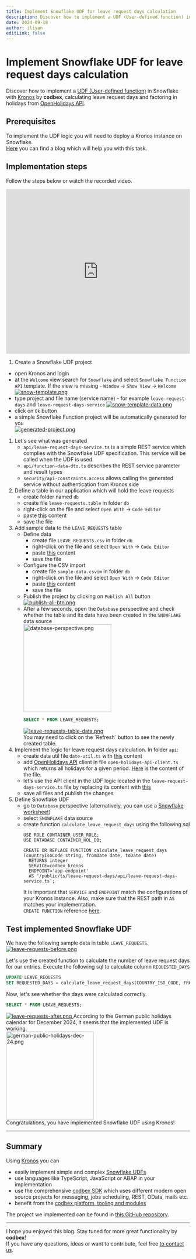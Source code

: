 ```yaml
---
title: Implement Snowflake UDF for leave request days calculation
description: Discover how to implement a UDF (User-defined function) in Snowflake with Kronos by codbex, calculating leave request days and factoring in holidays from OpenHolidays API
date: 2024-09-18
author: iliyan
editLink: false
---
```


# Implement Snowflake UDF for leave request days calculation

Discover how to implement a [UDF (User-defined function)](https://docs.snowflake.com/en/developer-guide/udf/udf-overview) in Snowflake with [Kronos](https://www.codbex.com/products/kronos/) by __codbex__, calculating leave request days and factoring in holidays from [OpenHolidays API](https://www.openholidaysapi.org/en/).

## Prerequisites
To implement the UDF logic you will need to deploy a Kronos instance on Snowflake.<br>
[Here](/technology/2024/09/11/deploy-codbex-products-on-snowflake) you can find a blog which will help you with this task.

## Implementation steps

Follow the steps below or watch the recorded video.<br>
<iframe width="100%" height="450" src="https://www.youtube.com/embed/m8_8QSiJrns" frameborder="0" allowfullscreen></iframe>

1. Create a Snowflake UDF project
- open Kronos and login
- at the `Welcome` view search for `Snowflake` and select `Snowflake Function API` template. If the view is missing - `Window` -> `Show View` -> `Welcome`<br>
  <a href="/images/2024-09-18-snowflake-udf-leave-days/snow-template.png" target="_blank">
  <img src="/images/2024-09-18-snowflake-udf-leave-days/snow-template.png" alt="snow-template.png">
  </a>
- type project and file name (service name) - for example `leave-request-days` and `leave-request-days-service`
  <a href="/images/2024-09-18-snowflake-udf-leave-days/snow-template-data.png" target="_blank">
  <img src="/images/2024-09-18-snowflake-udf-leave-days/snow-template-data.png" alt="snow-template-data.png">
  </a>
- click on `Ok` button<br>
- a simple Snowflake Function project will be automatically generated for you<br>
  <a href="/images/2024-09-18-snowflake-udf-leave-days/generated-project.png" target="_blank">
  <img src="/images/2024-09-18-snowflake-udf-leave-days/generated-project.png" alt="generated-project.png">
  </a>
1. Let's see what was generated
   - `api/leave-request-days-service.ts` is a simple REST service which complies with the Snowflake UDF specification. This service will be called when the UDF is used.
   - `api/function-data-dto.ts` describes the REST service parameter and result types
   - `security/api-constraints.access` allows calling the generated service without authentication from Kronos side
1. Define a table in our application which will hold the leave requests
   - create folder named `db`
   - create file `leave-requests.table` in folder `db`
   - right-click on the file and select `Open With` -> `Code Editor`
   - paste [this](https://github.com/codbex/codbex-sample-snowflake-udf-leave-request-days/blob/1a3def927276ff32ab015f0755757723716ca506/leave-request-days/db/leave-requests.table) content
   - save the file
1. Add sample data to the `LEAVE_REQUESTS` table
   - Define data
     - create file `LEAVE_REQUESTS.csv` in folder `db`
     - right-click on the file and select `Open With` -> `Code Editor`
     - paste [this](https://github.com/codbex/codbex-sample-snowflake-udf-leave-request-days/blob/1a3def927276ff32ab015f0755757723716ca506/leave-request-days/db/LEAVE_REQUESTS.csv) content
     - save the file
   - Configure the CSV import
     - create file `sample-data.csvim` in folder `db`
     - right-click on the file and select `Open With` -> `Code Editor`
     - paste [this](https://github.com/codbex/codbex-sample-snowflake-udf-leave-request-days/blob/1a3def927276ff32ab015f0755757723716ca506/leave-request-days/db/sample-data.csvim) content
     - save the file
   - Publish the project by clicking on `Publish All` button
     <a href="/images/2024-09-18-snowflake-udf-leave-days/publish-all-btn.png" target="_blank">
     <img src="/images/2024-09-18-snowflake-udf-leave-days/publish-all-btn.png" alt="publish-all-btn.png">
     </a>
   - After a few seconds, open the `Database` perspective and check whether the table and its data have been created in the `SNOWFLAKE` data source<br>
     <a href="/images/2024-09-18-snowflake-udf-leave-days/database-perspective.png" target="_blank">
     <img src="/images/2024-09-18-snowflake-udf-leave-days/database-perspective.png" alt="database-perspective.png" style="width: 15rem;">
     </a>
     ```sql
     SELECT * FROM LEAVE_REQUESTS;
     ```
     <a href="/images/2024-09-18-snowflake-udf-leave-days/leave-requests-table-data.png" target="_blank">
     <img src="/images/2024-09-18-snowflake-udf-leave-days/leave-requests-table-data.png" alt="leave-requests-table-data.png">
     </a>
     <br>You may need to click on the `Refresh` button to see the newly created table.
1. Implement the logic for leave request days calculation. In folder `api`:
   - create data util file `date-util.ts` with [this](https://github.com/codbex/codbex-sample-snowflake-udf-leave-request-days/blob/1a3def927276ff32ab015f0755757723716ca506/leave-request-days/api/date-util.ts) content
   - add [OpenHolidays API](https://www.openholidaysapi.org/en/) client in file `open-holidays-api-client.ts` which returns all holidays for a given period. [Here](https://github.com/codbex/codbex-sample-snowflake-udf-leave-request-days/blob/1a3def927276ff32ab015f0755757723716ca506/leave-request-days/api/open-holidays-api-client.ts) is the content of the file.
   - let’s use the API client in the UDF logic located in the `leave-request-days-service.ts` file by replacing its content with [this](https://github.com/codbex/codbex-sample-snowflake-udf-leave-request-days/blob/1a3def927276ff32ab015f0755757723716ca506/leave-request-days/api/leave-request-days-service.ts)
   - save all files and publish the changes
1. Define Snowflake UDF
   - go to `Database` perspective (alternatively, you can use a [Snowflake worksheet](https://docs.snowflake.com/en/user-guide/ui-snowsight-worksheets-gs))
   - select `SNOWFLAKE` data source
   - create function `calculate_leave_request_days` using the following sql
     ```
     USE ROLE CONTAINER_USER_ROLE;
     USE DATABASE CONTAINER_HOL_DB;

     CREATE OR REPLACE FUNCTION calculate_leave_request_days (countryIsoCode string, fromDate date, toDate date)
       RETURNS integer
       SERVICE=codbex_kronos
       ENDPOINT='app-endpoint'
       AS '/public/ts/leave-request-days/api/leave-request-days-service.ts';
     ```
     It is important that `SERVICE` and `ENDPOINT` match the configurations of your Kronos instance.
     Also, make sure that the REST path in `AS` matches your implementation.<br>
     `CREATE FUNCTION` reference [here](https://docs.snowflake.com/en/sql-reference/sql/create-function).

## Test implemented Snowflake UDF

We have the following sample data in table `LEAVE_REQUESTS`.
<a href="/images/2024-09-18-snowflake-udf-leave-days/leave-requests-before.png" target="_blank">
<img src="/images/2024-09-18-snowflake-udf-leave-days/leave-requests-before.png" alt="leave-requests-before.png">
</a>

Let's use the created function to calculate the number of leave request days for our entries.
Execute the following sql to calculate column `REQUESTED_DAYS`
```sql
UPDATE LEAVE_REQUESTS
SET REQUESTED_DAYS = calculate_leave_request_days(COUNTRY_ISO_CODE, FROM_DATE, TO_DATE);
```
Now, let's see whether the days were calculated correctly.
```sql
SELECT * FROM LEAVE_REQUESTS;
```
<a href="/images/2024-09-18-snowflake-udf-leave-days/leave-requests-after.png" target="_blank">
<img src="/images/2024-09-18-snowflake-udf-leave-days/leave-requests-after.png" alt="leave-requests-after.png">
</a>
According to the German public holidays calendar for December 2024, it seems that the implemented UDF is working.<br>
<a href="/images/2024-09-18-snowflake-udf-leave-days/german-public-holidays-dec-24.png" target="_blank">
   <img src="/images/2024-09-18-snowflake-udf-leave-days/german-public-holidays-dec-24.png" alt="german-public-holidays-dec-24.png" style="width: 15rem;">
</a>
<br>
Congratulations, you have implemented Snowflake UDF using Kronos!

---
## Summary
Using [Kronos](https://www.codbex.com/products/kronos/) you can
- easily implement simple and complex [Snowflake UDFs](https://docs.snowflake.com/en/developer-guide/udf/udf-overview)
- use languages like TypeScript, JavaScript or ABAP in your implementation 
- use the comprehensive [codbex SDK](https://www.codbex.com/documentation/platform/sdk) which uses different modern open source projects for messaging, jobs scheduling, REST, OData, mails etc.
- benefit from the [codbex platform, tooling and modules](https://www.codbex.com/documentation/)

The project we implemented can be found in [this GitHub repository](https://github.com/codbex/codbex-sample-snowflake-udf-leave-request-days).

---
I hope you enjoyed this blog. Stay tuned for more great functionality by __codbex__!<br>
If you have any questions, ideas or want to contribute, feel free [to contact us](https://www.codbex.com/contact/).
